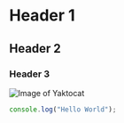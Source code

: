 # Header 1

## Header 2

### Header 3

![Image of Yaktocat](https://octodex.github.com/images/yaktocat.png)

```js
console.log("Hello World");
```
